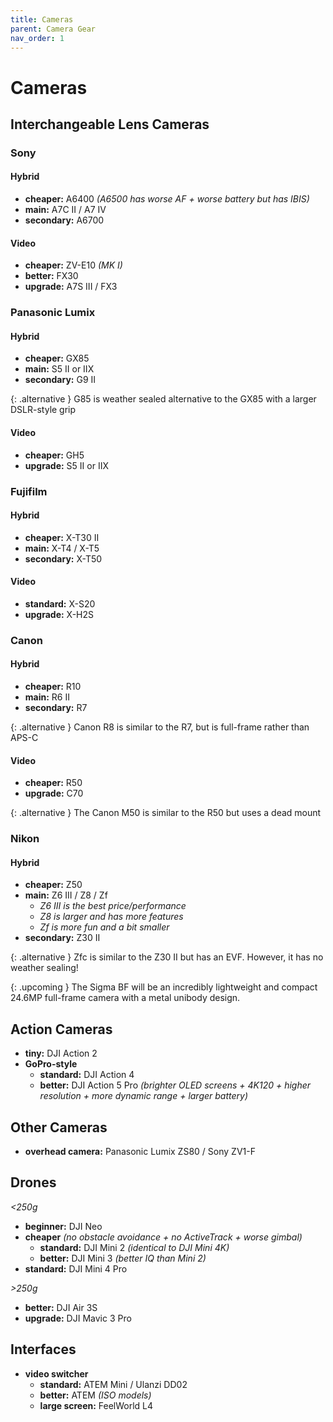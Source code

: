 ```yaml
---
title: Cameras
parent: Camera Gear
nav_order: 1
---
```

# Cameras

## Interchangeable Lens Cameras

### Sony

#### Hybrid

- **cheaper:** A6400 *(A6500 has worse AF + worse battery but has IBIS)*
- **main:** A7C II / A7 IV
- **secondary:** A6700

#### Video 

- **cheaper:** ZV-E10 *(MK I)*
- **better:** FX30
- **upgrade:** A7S III / FX3

### Panasonic Lumix

#### Hybrid

- **cheaper:** GX85
- **main:** S5 II or IIX
- **secondary:** G9 II

{: .alternative }
G85 is weather sealed alternative to the GX85 with a larger DSLR-style grip

#### Video

- **cheaper:** GH5
- **upgrade:** S5 II or IIX

### Fujifilm

#### Hybrid

- **cheaper:** X-T30 II
- **main:** X-T4 / X-T5
- **secondary:** X-T50

#### Video

- **standard:** X-S20
- **upgrade:** X-H2S


### Canon

#### Hybrid

- **cheaper:** R10
- **main:** R6 II
- **secondary:** R7

{: .alternative }
Canon R8 is similar to the R7, but is full-frame rather than APS-C


#### Video

- **cheaper:** R50
- **upgrade:** C70

{: .alternative }
The Canon M50 is similar to the R50 but uses a dead mount

### Nikon

#### Hybrid

- **cheaper:** Z50
- **main:** Z6 III / Z8 / Zf
	- *Z6 III is the best price/performance*
	- *Z8 is larger and has more features*
	- *Zf is more fun and a bit smaller*
- **secondary:** Z30 II

{: .alternative }
Zfc is similar to the Z30 II but has an EVF. However, it has no weather sealing!


{: .upcoming }
The Sigma BF will be an incredibly lightweight and compact 24.6MP full-frame camera with a metal unibody design. 

## Action Cameras

- **tiny:** DJI Action 2
- **GoPro-style** 
	- **standard:** DJI Action 4
	- **better:** DJI Action 5 Pro *(brighter OLED screens + 4K120 + higher resolution + more dynamic range + larger battery)*

## Other Cameras

- **overhead camera:** Panasonic Lumix ZS80 / Sony ZV1-F

## Drones

*<250g*
- **beginner:** DJI Neo
- **cheaper** *(no obstacle avoidance + no ActiveTrack + worse gimbal)*
	- **standard:** DJI Mini 2 *(identical to DJI Mini 4K)*
	- **better:** DJI Mini 3 *(better IQ than Mini 2)*
- **standard:** DJI Mini 4 Pro

*>250g*
- **better:** DJI Air 3S
- **upgrade:** DJI Mavic 3 Pro

## Interfaces

- **video switcher** 
	- **standard:** ATEM Mini / Ulanzi DD02
	- **better:** ATEM *(ISO models)*
	- **large screen:** FeelWorld L4
